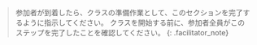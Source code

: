 > 参加者が到着したら、クラスの準備作業として、このセクションを完了するように指示してください。 クラスを開始する前に、参加者全員がこのステップを完了したことを確認してください。 {: .facilitator_note}
